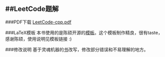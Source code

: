 ##LeetCode题解
-----------------
###PDF下载
<a href="https://github.com/DaI253/leetcode/raw/master/leetcode-cpp.pdf">LeetCode-cpp.pdf</a>

###LaTeX模板
本书使用的是陈硕开源的[模板](https://github.com/chenshuo/typeset)。这个模板制作精良，很有taste，感谢陈硕，使用说明见模板链接 :)

###修改说明
基于灵魂机器的[书](https://github.com/soulmachine/leetcode)改写，修改部分错误和不易理解的地方。
